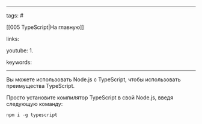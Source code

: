 ____

tags: #

[[005 TypeScript|На главную]]

links: 

youtube: 
1. 

keywords:

_____

Вы можете использовать Node.js с TypeScript, чтобы использовать преимущества TypeScript.

Просто установите компилятор TypeScript в свой Node.js, введя следующую команду:

```javascript
npm i -g typescript
```

